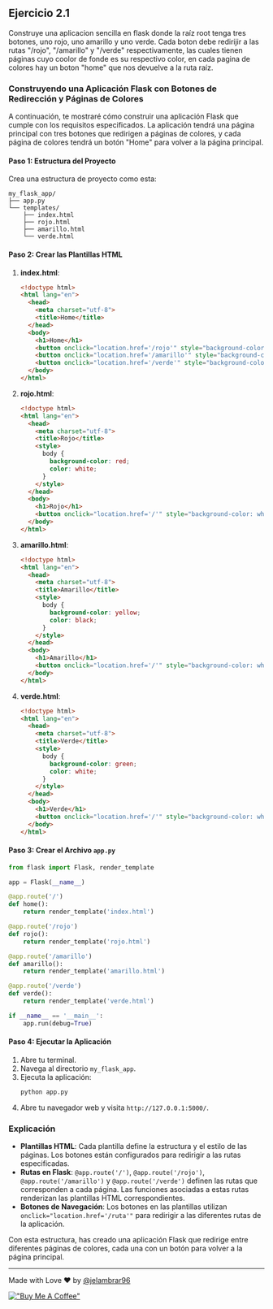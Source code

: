 ## Ejercicio 2.1

Construye una aplicacion sencilla en flask donde la raíz root tenga tres botones, uno rojo, uno amarillo y uno verde. Cada boton debe redirijir a las rutas "/rojo", "/amarillo" y "/verde" respectivamente, las cuales tienen páginas cuyo coolor de fonde es su respectivo color, en cada pagina de colores hay un boton "home" que nos devuelve a la ruta raíz.  

### Construyendo una Aplicación Flask con Botones de Redirección y Páginas de Colores

A continuación, te mostraré cómo construir una aplicación Flask que cumple con los requisitos especificados. La aplicación tendrá una página principal con tres botones que redirigen a páginas de colores, y cada página de colores tendrá un botón "Home" para volver a la página principal.

#### Paso 1: Estructura del Proyecto

Crea una estructura de proyecto como esta:
```
my_flask_app/
├── app.py
└── templates/
    ├── index.html
    ├── rojo.html
    ├── amarillo.html
    └── verde.html
```

#### Paso 2: Crear las Plantillas HTML

1. **index.html**:
   ```html
   <!doctype html>
   <html lang="en">
     <head>
       <meta charset="utf-8">
       <title>Home</title>
     </head>
     <body>
       <h1>Home</h1>
       <button onclick="location.href='/rojo'" style="background-color: red; color: white;">Rojo</button>
       <button onclick="location.href='/amarillo'" style="background-color: yellow; color: black;">Amarillo</button>
       <button onclick="location.href='/verde'" style="background-color: green; color: white;">Verde</button>
     </body>
   </html>
   ```

2. **rojo.html**:
   ```html
   <!doctype html>
   <html lang="en">
     <head>
       <meta charset="utf-8">
       <title>Rojo</title>
       <style>
         body {
           background-color: red;
           color: white;
         }
       </style>
     </head>
     <body>
       <h1>Rojo</h1>
       <button onclick="location.href='/'" style="background-color: white; color: black;">Home</button>
     </body>
   </html>
   ```

3. **amarillo.html**:
   ```html
   <!doctype html>
   <html lang="en">
     <head>
       <meta charset="utf-8">
       <title>Amarillo</title>
       <style>
         body {
           background-color: yellow;
           color: black;
         }
       </style>
     </head>
     <body>
       <h1>Amarillo</h1>
       <button onclick="location.href='/'" style="background-color: white; color: black;">Home</button>
     </body>
   </html>
   ```

4. **verde.html**:
   ```html
   <!doctype html>
   <html lang="en">
     <head>
       <meta charset="utf-8">
       <title>Verde</title>
       <style>
         body {
           background-color: green;
           color: white;
         }
       </style>
     </head>
     <body>
       <h1>Verde</h1>
       <button onclick="location.href='/'" style="background-color: white; color: black;">Home</button>
     </body>
   </html>
   ```

#### Paso 3: Crear el Archivo `app.py`

```python
from flask import Flask, render_template

app = Flask(__name__)

@app.route('/')
def home():
    return render_template('index.html')

@app.route('/rojo')
def rojo():
    return render_template('rojo.html')

@app.route('/amarillo')
def amarillo():
    return render_template('amarillo.html')

@app.route('/verde')
def verde():
    return render_template('verde.html')

if __name__ == '__main__':
    app.run(debug=True)
```

#### Paso 4: Ejecutar la Aplicación

1. Abre tu terminal.
2. Navega al directorio `my_flask_app`.
3. Ejecuta la aplicación:
   ```bash
   python app.py
   ```
4. Abre tu navegador web y visita `http://127.0.0.1:5000/`.



### Explicación

- **Plantillas HTML**: Cada plantilla define la estructura y el estilo de las páginas. Los botones están configurados para redirigir a las rutas especificadas.
- **Rutas en Flask**: `@app.route('/')`, `@app.route('/rojo')`, `@app.route('/amarillo')` y `@app.route('/verde')` definen las rutas que corresponden a cada página. Las funciones asociadas a estas rutas renderizan las plantillas HTML correspondientes.
- **Botones de Navegación**: Los botones en las plantillas utilizan `onclick="location.href='/ruta'"` para redirigir a las diferentes rutas de la aplicación.

Con esta estructura, has creado una aplicación Flask que redirige entre diferentes páginas de colores, cada una con un botón para volver a la página principal.

______

Made with Love ❤️ by [@jelambrar96](https://github.com/jelambrar96)

[!["Buy Me A Coffee"](https://www.buymeacoffee.com/assets/img/custom_images/orange_img.png)](https://www.buymeacoffee.com/jelambrar1)


